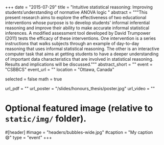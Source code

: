 +++
date = "2015-07-29"
title = "Intuitive statistical reasoning: Improving students’understanding of normative ANOVA logic "
abstract = """This present research aims to explore the effectiveness of two educational interventions whose purpose is to develop students' informal inferential reasoning and improve their ability to make accurate informal statistical inferences. A modified assessment tool developed by David Trumpower (2011) tests the efficacy of these interventions. One intervention is a series instructions that walks subjects through an example of day-to-day reasoning that uses informal statistical reasoning. The other is an interactive computer task that aims at getting students to have a deeper understanding of important data characteristics that are involved in statistical reasoning. Results and implications will be discussed."""
abstract_short = ""
event = "CSBBCS"
event_url = ""
location = "Ottawa, Canada"

selected = false
math = true

url_pdf = ""
url_poster = "/slides/honours_thesis/poster.jpg"
url_video = ""

# Optional featured image (relative to `static/img/` folder).
#[header]
#image = "headers/bubbles-wide.jpg"
#caption = "My caption :smile:"
type = "event"
+++
